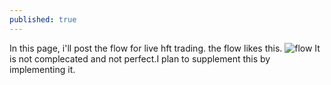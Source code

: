 ```yaml
---
published: true
---
```

In this page, i'll post the flow for live hft trading.
the flow likes this.
![flow]({{site.baseurl}}/_posts/flow.png)
It is not complecated and not perfect.I plan to supplement this by implementing it.
